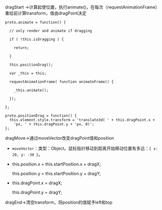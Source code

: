dragStart ->计算起使位置，执行animate()，在每次（requestAnimationFrame）重绘前计算transform，值由dragPoint决定

```
proto.animate = function() {

  // only render and animate if dragging

  if ( !this.isDragging ) {

​    return;

  }

  this.positionDrag();

  var _this = this;

  requestAnimationFrame( function animateFrame() {

​    _this.animate();

  });

};

proto.positionDrag = function() {
  this.element.style.transform = 'translate3d( ' + this.dragPoint.x +
    'px, ' + this.dragPoint.y + 'px, 0)';
};
```

dragMove->通过moveVector改变dragPoint值和position

- `moveVector`：类型：Object。鼠标指针移动到距离开始移动位置有多远：`{ x: 20, y: -30 }`。

-   this.position.x = this.startPosition.x + dragX;

    this.position.y = this.startPosition.y + dragY;

-   this.dragPoint.x = dragX;

    this.dragPoint.y = dragY;

dragEnd->清空transform，将position的值赋予left和top

